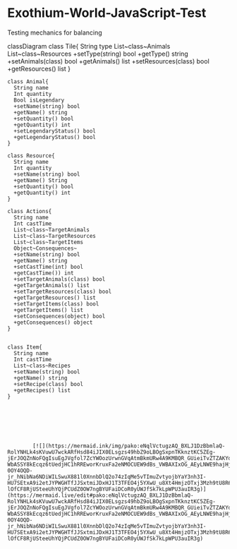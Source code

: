 # Exothium-World-JavaScript-Test
Testing mechanics for balancing 

classDiagram
    class Tile{
      String type
      List~class~Animals
      List~class~Resources
      +setType(string) bool
      +getType() string
      +setAnimals(class) bool
      +getAnimals() list
      +setResources(class) bool
      +getResources() list
    }


    class Animal{
      String name
      Int quantity
      Bool isLegendary
      +setName(string) bool
      +getName() string
      +setQuantity() bool
      +getQuantity() int
      +setLegendaryStatus() bool
      +getLegendaryStatus() bool
    }

    class Resource{
      String name
      Int quantity
      +setName(string) bool
      +getName() String
      +setQuantity() bool
      +getQuantity() int
    }

    class Actions{
      String name
      Int castTime
      List~class~TargetAnimals
      List~class~TargetResources
      List~class~TargetItems
      Object~Consequences~
      +setName(string) bool
      +getName() string
      +setCastTime(int) bool
      +getCastTime()) int
      +setTargetAnimals(class) bool
      +getTargetAnimals() list
      +setTargetResources(class) bool
      +getTargetResources() list
      +setTargetItems(class) bool
      +getTargetItems() list
      +setConsequences(object) bool
      +getConsequences() object
    }
  

    class Item{
      String name
      Int castTime
      List~class~Recipes
      +setName(string) bool
      +getName() string
      +setRecipe(class) bool
      +getRecipes() list
    }

    
  
            

    
  
            [![](https://mermaid.ink/img/pako:eNqlVctugzAQ_BXLJ1DzBbmlaQ-RolYNHLk4sKVuwU7wckARfHsd84iJIX0ELsgzs49hbZ9oLBOgSxpnTKknztKC5ZEg-jErJOQZnNoFQgIsuEgJVgfol7ZcYWOozUrwnGVqAtmBkmURw4A9KMBQR_GUieiTvZTZAKYd6JMWtlVdEs8EdnU97JNMp7eFQw1z0gvBFteROL8XQ9oM15YIlg-WbASSY8kEcqz6tUedjHC1hRREworKruxFa2eNMOCUEW9dBs_VWBAXIxOG_AEyLNWE9hajHjvRG_ZXL37bc3Bvz1f1rmLkUqifyo2ZwpDnUxMesuIyY7O4M-0OY4OQD-jr_hNibNa6NDiWILSwuX881l0XnnbDlQ2o74zIqMe5vTImuZvtyojbYaY3nh3I-HU7SEtxA9i2etJYPWGHTfJJSxtmiJDxHJ1T3TFEO4j5YXwU_u8Xt4HmjzOTxj3Mzh9tU8R66ILmUOSMJ_oyMN1FFD9Ad0CX-lOfCF8RjUSteeUhYQjPCUdZ0OW7ngBYUFaiDCoR0yUWJfSk7kLpWPU3auIR3g)](https://mermaid.live/edit#pako:eNqlVctugzAQ_BXLJ1DzBbmlaQ-RolYNHLk4sKVuwU7wckARfHsd84iJIX0ELsgzs49hbZ9oLBOgSxpnTKknztKC5ZEg-jErJOQZnNoFQgIsuEgJVgfol7ZcYWOozUrwnGVqAtmBkmURw4A9KMBQR_GUieiTvZTZAKYd6JMWtlVdEs8EdnU97JNMp7eFQw1z0gvBFteROL8XQ9oM15YIlg-WbASSY8kEcqz6tUedjHC1hRREworKruxFa2eNMOCUEW9dBs_VWBAXIxOG_AEyLNWE9hajHjvRG_ZXL37bc3Bvz1f1rmLkUqifyo2ZwpDnUxMesuIyY7O4M-0OY4OQD-jr_hNibNa6NDiWILSwuX881l0XnnbDlQ2o74zIqMe5vTImuZvtyojbYaY3nh3I-HU7SEtxA9i2etJYPWGHTfJJSxtmiJDxHJ1T3TFEO4j5YXwU_u8Xt4HmjzOTxj3Mzh9tU8R66ILmUOSMJ_oyMN1FFD9Ad0CX-lOfCF8RjUSteeUhYQjPCUdZ0OW7ngBYUFaiDCoR0yUWJfSk7kLpWPU3auIR3g)
